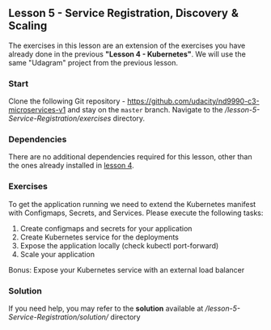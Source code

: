## Lesson 5 - Service Registration, Discovery  & Scaling
The exercises in this lesson are an extension of the exercises you have already done in the previous **"Lesson 4 - Kubernetes"**. We will use the same "Udagram" project from the previous lesson. 

### Start 
Clone the following Git repository - https://github.com/udacity/nd9990-c3-microservices-v1 and stay on the `master` branch. Navigate to the */lesson-5-Service-Registration/exercises* directory.

### Dependencies
There are no additional dependencies required for this lesson, other than the ones already installed in [lesson 4](https://github.com/udacity/nd9990-c3-microservices-v1/blob/master/lesson-4-Kubernetes/README.md).

### Exercises
To get the application running we need to extend the Kubernetes manifest with Configmaps, Secrets, and Services. Please execute the following tasks:
1. Create configmaps and secrets for your application
2. Create Kubernetes service for the deployments
3. Expose the application locally (check kubectl port-forward)
4. Scale your application

Bonus: Expose your Kubernetes service with an external load balancer

### Solution 
If you need help, you may refer to the **solution** available at */lesson-5-Service-Registration/solution/* directory
 